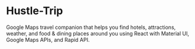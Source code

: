 # Hustle-Trip
Google Maps travel companion that helps you find hotels, attractions, weather, and food & dining places around you using React with Material UI, Google Maps APIs, and Rapid API.
